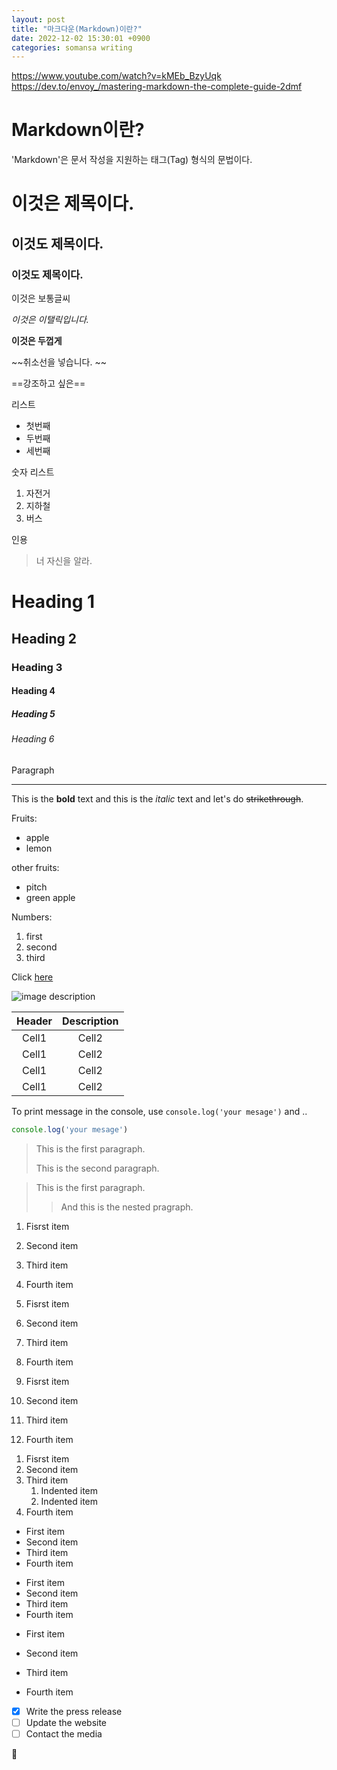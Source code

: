 ```yaml
---
layout: post
title: "마크다운(Markdown)이란?"
date: 2022-12-02 15:30:01 +0900
categories: somansa writing
---
```


https://www.youtube.com/watch?v=kMEb_BzyUqk
https://dev.to/envoy_/mastering-markdown-the-complete-guide-2dmf

# Markdown이란? 
'Markdown'은 문서 작성을 지원하는 태그(Tag) 형식의 문법이다.

# 이것은 제목이다.
## 이것도 제목이다.
### 이것도 제목이다.
이것은 보통글씨

*이것은 이탤릭입니다.*

**이것은 두껍게**
 
~~취소선을 넣습니다. ~~

==강조하고 싶은==

리스트
- 첫번째
- 두번째
- 세번째

숫자 리스트
1. 자전거
2. 지하철
3. 버스

인용
> 너 자신을 알라.

<!-- Heading -->
# Heading 1
## Heading 2
### Heading 3
#### Heading 4
##### Heading 5
###### Heading 6
Paragraph

<!-- Line -->
___

<!-- Text attribute -->
This is the **bold** text and this is the *italic* text and let's do ~~strikethrough~~.

<!-- Bullet list -->
Fruits:
* apple
* lemon

other fruits:
- pitch
- green apple

<!--Number list-->
Numbers:
1. first
2. second
3. third

<!-- Link -->
Click [here](www.somansa.com)

<!-- Image -->
![image description](https://search.pstatic.net/common/?src=http%3A%2F%2Fblogfiles.naver.net%2FMjAyMjA5MTRfMTYx%2FMDAxNjYzMTIyMDUyOTM4.VNba5cRf3yXGMuQXVHVdXXfhtsd3DzcXq3ugemXH5hIg.aD2zlwk5tC_MZgqshfI2yscWvJB3T4sdvlwW0bSN85Ug.JPEG.limi_eo%2FIMG_1798.jpg&type=a340)

<!-- Table -->
|Header|Description|
|:--:|:--:|
|Cell1|Cell2|
|Cell1|Cell2|
|Cell1|Cell2|
|Cell1|Cell2|

<!-- Code --> 
To print message in the console, use `console.log('your mesage')` and ..

```ts
console.log('your mesage')
```

<!-- Blockquotes with Multiple Paragraphs -->
> This is the first paragraph.
> 
> This is the second paragraph.

<!-- Nested Blockquotes -->
> This is the first paragraph.
> 
>> And this is the nested pragraph.

<!-- Ordered Lists -->
1. Fisrst item
2. Second item
3. Third item
4. Fourth item

1. Fisrst item
1. Second item
1. Third item
1. Fourth item

1. Fisrst item
8. Second item
3. Third item
5. Fourth item

<!-- Nesting List Items -->
1. Fisrst item
2. Second item
3. Third item
   1. Indented item
   2. Indented item
5. Fourth item

<!-- Unordered Lists -->
- First item
- Second item
- Third item
- Fourth item

* First item
* Second item
* Third item
* Fourth item

+ First item
* Second item
- Third item
+ Fourth item

<!-- Task Lists -->
- [X] Write the press release
- [ ] Update the website
- [ ] Contact the media

<!-- gitmoji -->
:art:






